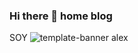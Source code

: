### Hi there 👋                  home                             blog            

  SOY  ![template-banner](https://github.com/Plumshubparall/alejandr/assets/124366797/e4cca9a5-a796-4415-a949-6ab26aa86e33)
       alex 
                        
            

